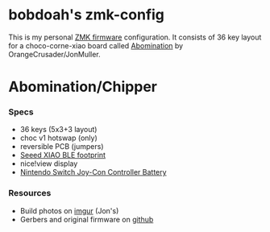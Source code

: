 # bobdoah's zmk-config

This is my personal [ZMK firmware](https://github.com/zmkfirmware/zmk/) configuration. It consists of 36 key layout for a choco-corne-xiao board called [Abomination](https://kbd.news/Abomination-v1.2-1936.html) by OrangeCrusader/JonMuller. 

# Abomination/Chipper

### Specs

- 36 keys (5x3+3 layout)
- choc v1 hotswap (only)
- reversible PCB (jumpers)
- [Seeed XIAO BLE footprint](https://www.seeedstudio.com/Seeed-XIAO-BLE-nRF52840-p-5201.html)
- nice!view display 
- [Nintendo Switch Joy-Con Controller Battery](https://store.ifixit.co.uk/products/nintendo-switch-joy-con-controller-replacement-battery)

### Resources

- Build photos on [imgur](https://imgur.com/a/QKp5wG5) (Jon's)
- Gerbers and original firmware on [github](https://github.com/JonMuller/gerbers/tree/main/corne-choc-xiao)
